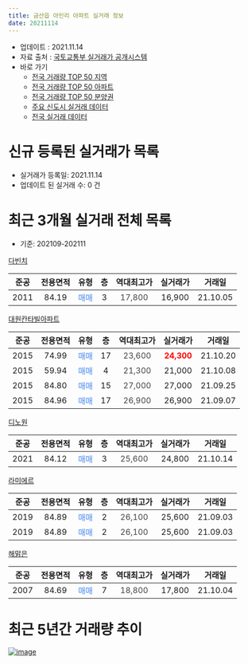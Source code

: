 ```yaml
---
title: 금산읍 아인리 아파트 실거래 정보
date: 20211114
---
```


* 업데이트 : 2021.11.14
* 자료 출처 : [국토교통부 실거래가 공개시스템](http://rt.molit.go.kr)
* 바로 가기
    * [전국 거래량 TOP 50 지역](https://apt-info.github.io/apt-trade-info/tr)
    * [전국 거래량 TOP 50 아파트](https://apt-info.github.io/apt-trade-info/ta)
    * [전국 거래량 TOP 50 분양권](https://apt-info.github.io/apt-trade-info/tb)
    * [주요 신도시 실거래 데이터](https://apt-info.github.io/apt-trade-info/newtown)
    * [전국 실거래 데이터](https://apt-info.github.io/apt-trade-info/all)



<script async src="https://pagead2.googlesyndication.com/pagead/js/adsbygoogle.js"></script>
<!-- 기본광고 -->
<ins class="adsbygoogle"
     style="display:block"
     data-ad-client="ca-pub-1142216861245946"
     data-ad-slot="4805727019"
     data-ad-format="auto"
     data-full-width-responsive="true"></ins>
<script>
     (adsbygoogle = window.adsbygoogle || []).push({});
</script>


# 신규 등록된 실거래가 목록

* 실거래가 등록일: 2021.11.14
* 업데이트 된 실거래 수: 0 건




<script async src="https://pagead2.googlesyndication.com/pagead/js/adsbygoogle.js"></script>
<!-- 기본광고 -->
<ins class="adsbygoogle"
     style="display:block"
     data-ad-client="ca-pub-1142216861245946"
     data-ad-slot="4805727019"
     data-ad-format="auto"
     data-full-width-responsive="true"></ins>
<script>
     (adsbygoogle = window.adsbygoogle || []).push({});
</script>


# 최근 3개월 실거래 전체 목록
* 기준: 202109-202111


[다빈치](https://search.naver.com/search.naver?query=%EB%8B%A4%EB%B9%88%EC%B9%98)

|준공|전용면적|유형|층|역대최고가|실거래가|거래일|
|:---:|:---:|:---:|:---:|:---:|:---:|:---:|
|2011|84.19|<span style="color:#4285F3">매매</span>|3|<span style="color:#444444">17,800</span>|16,900|21.10.05|

[대원칸타빌아파트](https://search.naver.com/search.naver?query=%EB%8C%80%EC%9B%90%EC%B9%B8%ED%83%80%EB%B9%8C%EC%95%84%ED%8C%8C%ED%8A%B8)

|준공|전용면적|유형|층|역대최고가|실거래가|거래일|
|:---:|:---:|:---:|:---:|:---:|:---:|:---:|
|2015|74.99|<span style="color:#4285F3">매매</span>|17|<span style="color:#444444">23,600</span>|<b><span style="color:#FF0000">24,300</span></b>|21.10.20|
|2015|59.94|<span style="color:#4285F3">매매</span>|4|<span style="color:#444444">21,300</span>|21,000|21.10.08|
|2015|84.80|<span style="color:#4285F3">매매</span>|15|<span style="color:#444444">27,000</span>|27,000|21.09.25|
|2015|84.96|<span style="color:#4285F3">매매</span>|17|<span style="color:#444444">26,900</span>|26,900|21.09.07|

[디노원](https://search.naver.com/search.naver?query=%EB%94%94%EB%85%B8%EC%9B%90)

|준공|전용면적|유형|층|역대최고가|실거래가|거래일|
|:---:|:---:|:---:|:---:|:---:|:---:|:---:|
|2021|84.12|<span style="color:#4285F3">매매</span>|3|<span style="color:#444444">25,600</span>|24,800|21.10.14|

[라미에르](https://search.naver.com/search.naver?query=%EB%9D%BC%EB%AF%B8%EC%97%90%EB%A5%B4)

|준공|전용면적|유형|층|역대최고가|실거래가|거래일|
|:---:|:---:|:---:|:---:|:---:|:---:|:---:|
|2019|84.89|<span style="color:#4285F3">매매</span>|2|<span style="color:#444444">26,100</span>|25,600|21.09.03|
|2019|84.89|<span style="color:#4285F3">매매</span>|2|<span style="color:#444444">26,100</span>|25,600|21.09.03|

[해맑은](https://search.naver.com/search.naver?query=%ED%95%B4%EB%A7%91%EC%9D%80)

|준공|전용면적|유형|층|역대최고가|실거래가|거래일|
|:---:|:---:|:---:|:---:|:---:|:---:|:---:|
|2007|84.69|<span style="color:#4285F3">매매</span>|7|<span style="color:#444444">18,800</span>|17,800|21.10.04|



<script async src="https://pagead2.googlesyndication.com/pagead/js/adsbygoogle.js"></script>
<!-- 기본광고 -->
<ins class="adsbygoogle"
     style="display:block"
     data-ad-client="ca-pub-1142216861245946"
     data-ad-slot="4805727019"
     data-ad-format="auto"
     data-full-width-responsive="true"></ins>
<script>
     (adsbygoogle = window.adsbygoogle || []).push({});
</script>


# 최근 5년간 거래량 추이


<div style="width:100%;">
    <canvas id="deal_progress" height="200"></canvas>
</div>

<script>
new Chart(document.getElementById("deal_progress"), {
    type: 'line',
    data: {
        labels: ['16.01','16.02','16.03','16.04','16.06','16.09','16.10','16.11','16.12','17.01','17.02','17.03','17.04','17.05','17.06','17.07','17.08','17.09','17.10','17.11','17.12','18.01','18.02','18.03','18.04','18.05','18.06','18.07','18.08','18.09','18.10','18.11','18.12','19.01','19.02','19.03','19.04','19.05','19.06','19.07','19.08','19.09','19.10','19.11','19.12','20.01','20.02','20.03','20.04','20.05','20.06','20.07','20.08','20.09','20.10','20.11','20.12','21.01','21.02','21.03','21.04','21.05','21.06','21.07','21.08','21.09','21.10'],
        datasets: [{
            label: '매매/분양권',
            data: [10,11,9,2,3,14,18,5,2,4,5,1,5,1,7,2,3,7,3,5,5,3,5,2,4,3,2,2,2,1,5,0,9,9,4,1,4,3,2,3,4,0,11,8,6,18,5,8,1,2,7,3,7,2,12,4,6,4,3,9,6,5,4,4,6,4,5],
            borderColor: "rgba(66, 133, 243, 1)",
            backgroundColor: "rgba(66, 133, 243, 0.05)",
            borderWidth: 1,
            pointRadius: 0,
            fill: false,
            lineTension: 0
        },{
            label: '전/월세',
            data: [6,4,1,0,1,0,0,0,1,1,1,1,1,1,0,0,0,2,0,1,2,1,1,2,1,0,0,2,0,0,0,1,1,2,1,1,1,1,0,2,1,2,1,2,0,0,0,0,1,0,0,1,1,0,1,0,0,0,2,0,0,0,0,1,1,0,0],
            borderColor: "rgba(255, 90, 0, 1)",
            backgroundColor: "rgba(255, 90, 0, 0.05)",
            borderWidth: 1,
            pointRadius: 0,
            fill: false,
            lineTension: 0
        },{
            label: '합계',
            data: [16,15,10,2,4,14,18,5,3,5,6,2,6,2,7,2,3,9,3,6,7,4,6,4,5,3,2,4,2,1,5,1,10,11,5,2,5,4,2,5,5,2,12,10,6,18,5,8,2,2,7,4,8,2,13,4,6,4,5,9,6,5,4,5,7,4,5],
            borderColor: "rgba(0, 0, 0, 1)",
            backgroundColor: "rgba(0, 0, 0, 0.03)",
            borderWidth: 0.1,
            pointRadius: 0,
            fill: true,
            lineTension: 0
        }
        ]
    },
    options: {
        responsive: true,
        title: {
            display: false
        },
        tooltips: {
            mode: 'index',
            intersect: false
        },
        hover: {
            mode: 'nearest',
            intersect: true
        },
        scales: {
            xAxes: [{
                display: true,
                scaleLabel: {
                    display: true,
                    labelString: '년/월'
                }
            }],
            yAxes: [{
                display: true,
                ticks: {
                    suggestedMin: 0,
                },
                scaleLabel: {
                    display: true,
                    labelString: '실거래 수'
                }
            }]
        }
    }
});

</script>


[![image](https://apt-info.github.io/images/2020-01-03-apt-trade-info/1024x500.png)](https://play.google.com/store/apps/details?id=com.aptinfo.apttradeinfo)

